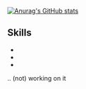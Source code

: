 [![Anurag's GitHub stats](https://github-readme-stats.vercel.app/api?username=YelovSK&hide=stars&theme=radical)](https://github.com/anuraghazra/github-readme-stats)

## Skills
-
-
-
.. (not) working on it
